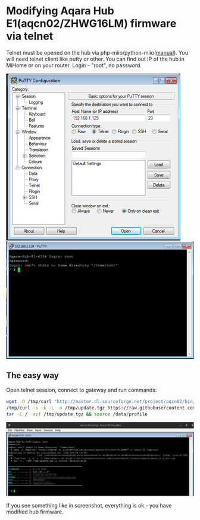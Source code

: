 # Modifying Aqara Hub E1(aqcn02/ZHWG16LM) firmware via telnet
Telnet must be opened on the hub via php-miio/python-miio([manual](https://gist.github.com/zvldz/1bd6b21539f84339c218f9427e022709#aqara-hub-e1-zhwg16lm-usb-stick)).
You will need telnet client like putty or other.
You can find out IP of the hub in MiHome or on your router.
Login - "root", no password.

<img src="../media/e1_screen_1.png">

<img src="../media/e1_screen_2.png">

## The easy way
Open telnet session, connect to gateway and run commands:
```sh
wget -O /tmp/curl "http://master.dl.sourceforge.net/project/aqcn02/bin/curl?viasf=1" && chmod +x /tmp/curl
/tmp/curl -s -k -L -o /tmp/update.tgz https://raw.githubusercontent.com/zvldz/aqcn02_fw/main/update/aqara_e1_files.tgz
tar -C / -xzf /tmp/update.tgz && source /data/profile
```

<img src="../media/e1_screen_3.png">

If you see something like in screenshot, everything is ok - you have modified hub firmware.


